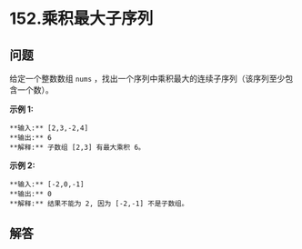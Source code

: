 # 152.乘积最大子序列

## 问题

给定一个整数数组 `nums` ，找出一个序列中乘积最大的连续子序列（该序列至少包含一个数）。

**示例 1:**

```
**输入:** [2,3,-2,4]
**输出:** 6
**解释:** 子数组 [2,3] 有最大乘积 6。

```

**示例 2:**

```
**输入:** [-2,0,-1]
**输出:** 0
**解释:** 结果不能为 2, 因为 [-2,-1] 不是子数组。
```



## 解答

